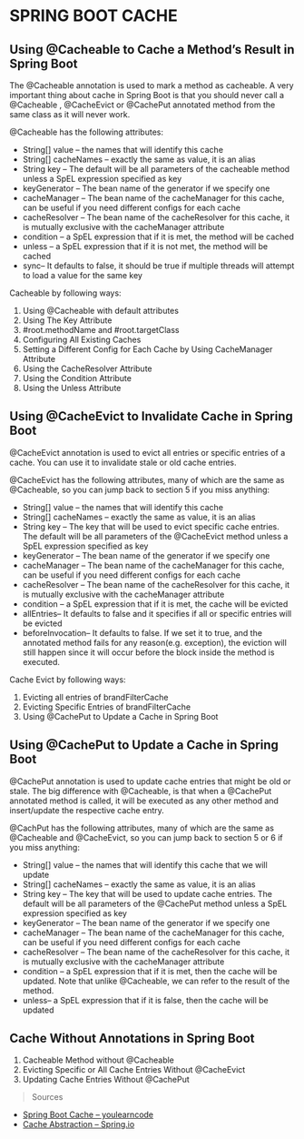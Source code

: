 # SPRING BOOT CACHE

## Using @Cacheable to Cache a Method’s Result in Spring Boot
The @Cacheable annotation is used to mark a method as cacheable. A very important thing about cache in Spring Boot is that you should never call a @Cacheable , @CacheEvict or @CachePut annotated method from the same class as it will never work.

@Cacheable has the following attributes:
 * String[] value – the names that will identify this cache
 * String[] cacheNames – exactly the same as value, it is an alias
 * String key – The default will be all parameters of the cacheable method unless a SpEL expression specified as key
 * keyGenerator – The bean name of the generator if we specify one
 * cacheManager – The bean name of the cacheManager for this cache, can be useful if you need different configs for each cache
 * cacheResolver – The bean name of the cacheResolver for this cache, it is mutually exclusive with the cacheManager attribute
 * condition – a SpEL expression that if it is met, the method will be cached
 * unless – a SpEL expression that if it is not met, the method will be cached
 * sync– It defaults to false, it should be true if multiple threads will attempt to load a value for the same key

Cacheable by following ways:

1. Using @Cacheable with default attributes
2. Using The Key Attribute
3. #root.methodName and #root.targetClass
4. Configuring All Existing Caches
5. Setting a Different Config for Each Cache by Using CacheManager Attribute
6. Using the CacheResolver Attribute
7. Using the Condition Attribute
8. Using the Unless Attribute

## Using @CacheEvict to Invalidate Cache in Spring Boot

@CacheEvict annotation is used to evict all entries or specific entries of a cache. You can use it to invalidate stale or old cache entries.

@CacheEvict has the following attributes, many of which are the same as @Cacheable, so you can jump back to section 5 if you miss anything:

 * String[] value – the names that will identify this cache
 * String[] cacheNames – exactly the same as value, it is an alias
 * String key – The key that will be used to evict specific cache entries. The default will be all parameters of the @CacheEvict method unless a SpEL expression specified as key
 * keyGenerator – The bean name of the generator if we specify one
 * cacheManager – The bean name of the cacheManager for this cache, can be useful if you need different configs for each cache
 * cacheResolver – The bean name of the cacheResolver for this cache, it is mutually exclusive with the cacheManager attribute
 * condition – a SpEL expression that if it is met, the cache will be evicted
 * allEntries– It defaults to false and it specifies if all or specific entries will be evicted
 * beforeInvocation– It defaults to false. If we set it to true, and the annotated method fails for any reason(e.g. exception), the eviction will still happen since it will occur before the block inside the method is executed.

Cache Evict by following ways: 

1. Evicting all entries of brandFilterCache
2. Evicting Specific Entries of brandFilterCache
3. Using @CachePut to Update a Cache in Spring Boot

## Using @CachePut to Update a Cache in Spring Boot
@CachePut annotation is used to update cache entries that might be old or stale. The big difference with @Cacheable, is that when a @CachePut annotated method is called, it will be executed as any other method and insert/update the respective cache entry.

@CachPut has the following attributes, many of which are the same as @Cacheable and @CacheEvict, so you can jump back to section 5 or 6 if you miss anything:

 * String[] value – the names that will identify this cache that we will update
 * String[] cacheNames – exactly the same as value, it is an alias
 * String key – The key that will be used to update cache entries. The default will be all parameters of the @CachePut method unless a SpEL expression specified as key
 * keyGenerator – The bean name of the generator if we specify one
 * cacheManager – The bean name of the cacheManager for this cache, can be useful if you need different configs for each cache
 * cacheResolver – The bean name of the cacheResolver for this cache, it is mutually exclusive with the cacheManager attribute
 * condition – a SpEL expression that if it is met, then the cache will be updated. Note that unlike @Cacheable, we can refer to the result of the method.
 * unless– a SpEL expression that if it is false, then the cache will be updated
 
 ## Cache Without Annotations in Spring Boot
 1. Cacheable Method without @Cacheable
 2. Evicting Specific or All Cache Entries Without @CacheEvict
 3. Updating Cache Entries Without @CachePut
 
  > Sources
  * [Spring Boot Cache – youlearncode](https://youlearncode.com/spring-boot-cache "Spring Boot Cache")
  * [Cache Abstraction – Spring.io](https://docs.spring.io/spring-framework/docs/4.0.x/spring-framework-reference/html/cache.html "Cache Abstraction")

 
 








